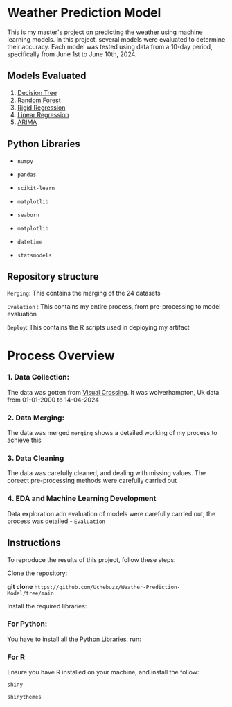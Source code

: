 # Weather Prediction Model
This is my master's project on predicting the weather using machine learning models. In this project, several models were evaluated to determine their accuracy. Each model was tested using data from a 10-day period, specifically from June 1st to June 10th, 2024.

## Models Evaluated
1. [Decision Tree](https://scikit-learn.org/stable/modules/generated/sklearn.ensemble.RandomForestClassifier.html)
2. [Random Forest](https://scikit-learn.org/stable/modules/tree.html)
3. [Rigid Regression](https://scikit-learn.org/stable/modules/generated/sklearn.linear_model.Ridge.html)
4. [Linear Regression](https://scikit-learn.org/stable/modules/generated/sklearn.linear_model.LinearRegression.html)
5. [ARIMA](https://towardsdatascience.com/machine-learning-part-19-time-series-and-autoregressive-integrated-moving-average-model-arima-c1005347b0d7)

## Python Libraries

- `numpy`

- `pandas`

- `scikit-learn`

- `matplotlib`

- `seaborn`

- `matplotlib`

- `datetime`

- `statsmodels`



## Repository structure
`Merging`: This contains the merging of the 24 datasets 

`Evalation` : This contains my entire process, from pre-processing to model evaluation

`Deploy`: This contains the R scripts used in deploying my artifact


# Process Overview

### 1. Data Collection:
   
   The data was gotten from [Visual Crossing](https://www.visualcrossing.com/weather-history/Wolverhampton/us/2000-01-01). It was wolverhampton, Uk data from 01-01-2000 to 14-04-2024

### 2. Data Merging: 
   
   The data was merged `merging` shows a detailed working of my process to achieve this

### 3. Data Cleaning

   The data was carefully cleaned, and dealing with missing values. The coreect pre-processing methods were carefully carried out

### 4. EDA and Machine Learning Development
   Data exploration adn evaluation of models were carefully carried out, the process was detailed - `Evaluation`


## Instructions
To reproduce the results of this project, follow these steps:

Clone the repository:

**git clone** `https://github.com/Uchebuzz/Weather-Prediction-Model/tree/main`

Install the required libraries:

### For Python: 
You have to install all the [Python Libraries](#PythonLibraries), run:

### For R

Ensure you have R installed on your machine, and install the follow:

`shiny`

`shinythemes`
